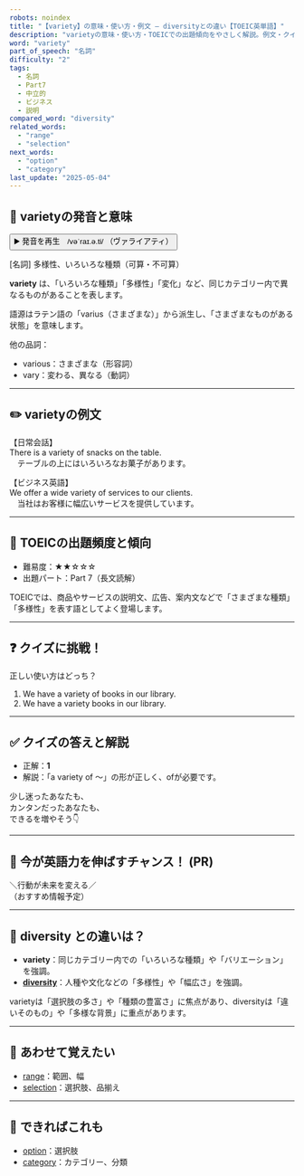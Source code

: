 ```yaml
---
robots: noindex
title: "【variety】の意味・使い方・例文 ― diversityとの違い【TOEIC英単語】"
description: "varietyの意味・使い方・TOEICでの出題傾向をやさしく解説。例文・クイズ付きでdiversityとの違いもわかりやすく学べます。"
word: "variety"
part_of_speech: "名詞"
difficulty: "2"
tags:
  - 名詞
  - Part7
  - 中立的
  - ビジネス
  - 説明
compared_word: "diversity"
related_words:
  - "range"
  - "selection"
next_words:
  - "option"
  - "category"
last_update: "2025-05-04"
---
```


## 🔰 varietyの発音と意味

<button class="play-audio" onclick="playTTS('variety')">
  <span class="play-audio-main">
    ▶️ 発音を再生　/vəˈraɪ.ə.ti/
  </span>
  <span class="play-audio-sub">
    （ヴァライアティ）
  </span>
</button>

[名詞] 多様性、いろいろな種類（可算・不可算）

**variety** は、「いろいろな種類」「多様性」「変化」など、同じカテゴリー内で異なるものがあることを表します。

語源はラテン語の「varius（さまざまな）」から派生し、「さまざまなものがある状態」を意味します。

他の品詞：  
- various：さまざまな（形容詞）
- vary：変わる、異なる（動詞）

---

## ✏️ varietyの例文

【日常会話】  
There is a variety of snacks on the table.  
　テーブルの上にはいろいろなお菓子があります。

【ビジネス英語】  
We offer a wide variety of services to our clients.  
　当社はお客様に幅広いサービスを提供しています。

---

## 🎯 TOEICの出題頻度と傾向

- 難易度：★★☆☆☆
- 出題パート：Part 7（長文読解）

TOEICでは、商品やサービスの説明文、広告、案内文などで「さまざまな種類」「多様性」を表す語としてよく登場します。

---

## ❓ クイズに挑戦！

正しい使い方はどっち？

1. We have a variety of books in our library.  
2. We have a variety books in our library.

---

## ✅ クイズの答えと解説

- 正解：**1**
- 解説：「a variety of ～」の形が正しく、ofが必要です。

少し迷ったあなたも、  
カンタンだったあなたも、  
できるを増やそう👇️

---

## 🚀 今が英語力を伸ばすチャンス！ (PR)

<div class="info-center">
＼行動が未来を変える／<br>  
（おすすめ情報予定）
</div>

---

## 🤔  diversity との違いは？

- **variety**：同じカテゴリー内での「いろいろな種類」や「バリエーション」を強調。
- **[diversity](/word/diversity)**：人種や文化などの「多様性」や「幅広さ」を強調。

varietyは「選択肢の多さ」や「種類の豊富さ」に焦点があり、diversityは「違いそのもの」や「多様な背景」に重点があります。

---

## 🧩 あわせて覚えたい

- [range](/word/range)：範囲、幅
- [selection](/word/selection)：選択肢、品揃え

---

## 📖 できればこれも

- [option](/word/option)：選択肢
- [category](/word/category)：カテゴリー、分類

<!-- cvid: aid24_bid14 -->
